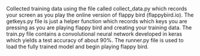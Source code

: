 Collected training data using the file called collect_data.py which records your screen as you play the online version of flappy bird (flappybird.io). The getkeys.py file is just a helper function which records which keys you are pressing as you are playing flappy bird and creating your training data. The train.py file contains a convolutional neural network developed in keras which yields a test accuracy of about 90%. The runner.py file is used to load the fully trained model and begin playing flappy bird. 
